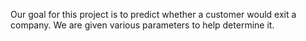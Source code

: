 Our goal for this project is to predict whether a customer would exit a company. We are given various parameters to help determine it.
